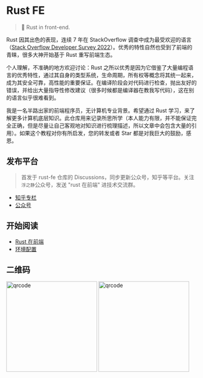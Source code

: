 # Rust FE

> 🦀 Rust in front-end.

Rust 因其出色的表现，连续 7 年在 StackOverflow 调查中成为最受欢迎的语言（[Stack Overflow Developer Survey 2022](https://survey.stackoverflow.co/2022/#section-most-loved-dreaded-and-wanted-programming-scripting-and-markup-languages)）。优秀的特性自然也受到了前端的青睐，很多大神开始基于 Rust 重写前端生态。

个人理解，不准确的地方欢迎讨论：Rust 之所以优秀是因为它借鉴了大量编程语言的优秀特性，通过其自身的类型系统，生命周期，所有权等概念将其统一起来，成为其安全可靠，高性能的重要保证。在编译阶段会对代码进行检查，抛出友好的错误，并给出大量指导性修改建议（很多时候都是编译器在教我写代码），这在别的语言似乎很难看到。

我是一名半路出家的前端程序员，无计算机专业背景。希望通过 Rust 学习，来了解更多计算机底层知识。此仓库用来记录所思所学（本人能力有限，并不能保证完全正确，但是尽量让自己客观地对知识进行梳理描述，所以文章中会包含大量的引用）。如果这个教程对你有所启发，您的转发或者 Star 都是对我巨大的鼓励，感恩。

## 发布平台

> 首发于 rust-fe 仓库的 Discussions，同步更新公众号，知乎等平台。关注`浮之静`公众号，发送 "rust 在前端" 进技术交流群。

- [知乎专栏](https://www.zhihu.com/column/c_1538173764251971584)
- [公众号](https://mp.weixin.qq.com/mp/appmsgalbum?__biz=MzIzNjE2NTI3NQ==&action=getalbum&album_id=2640902652406530050)

## 开始阅读

- [Rust 在前端](https://github.com/lencx/rust-fe/discussions/3)
- [环境配置](https://github.com/lencx/rust-fe/discussions/5)

## 二维码

<img width="240" alt="qrcode" src="https://user-images.githubusercontent.com/16164244/202938493-7bd2069d-4c21-48ee-b3c3-5c908ad54a23.png" /> <img width="240" alt="qrcode" src="https://user-images.githubusercontent.com/16164244/202938348-222c8012-94be-4dd0-a763-0506de75e51f.JPG" />



